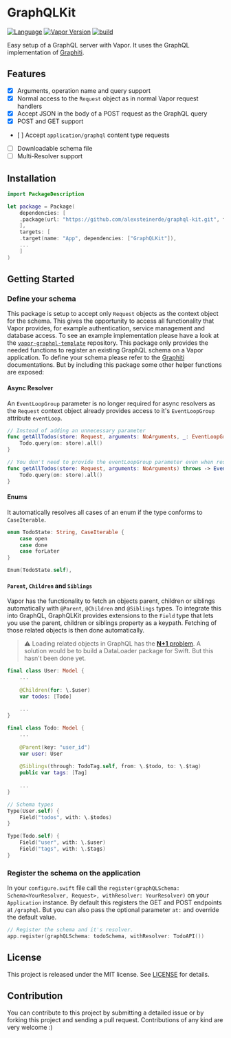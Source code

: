 # GraphQLKit
[![Language](https://img.shields.io/badge/Swift-5.2-brightgreen.svg)](http://swift.org)
[![Vapor Version](https://img.shields.io/badge/Vapor-4-F6CBCA.svg)](http://vapor.codes)
[![build](https://github.com/alexsteinerde/graphql-kit/workflows/build/badge.svg)](https://github.com/alexsteinerde/graphql-kit/actions)


Easy setup of a GraphQL server with Vapor. It uses the GraphQL implementation of [Graphiti](https://github.com/GraphQLSwift/Graphiti).

## Features
- [x] Arguments, operation name and query support
- [x] Normal access to the `Request` object as in normal Vapor request handlers
- [x] Accept JSON in the body of a POST request as the GraphQL query
- [x] POST and GET support
- [ ] Accept `application/graphql` content type requests
- [ ] Downloadable schema file
- [ ] Multi-Resolver support

## Installation
```Swift
import PackageDescription

let package = Package(
    dependencies: [
    .package(url: "https://github.com/alexsteinerde/graphql-kit.git", from: "2.0.0"),
    ],
    targets: [
    .target(name: "App", dependencies: ["GraphQLKit"]),
    ...
    ]
)
```

## Getting Started
### Define your schema
This package is setup to accept only `Request` objects as the context object for the schema. This gives the opportunity to access all functionality that Vapor provides, for example authentication, service management and database access. To see an example implementation please have a look at the [`vapor-graphql-template`](https://github.com/alexsteinerde/vapor-graphql-template) repository.
This package only provides the needed functions to register an existing GraphQL schema on a Vapor application. To define your schema please refer to the [Graphiti](https://github.com/GraphQLSwift/Graphiti) documentations.
But by including this package some other helper functions are exposed:

#### Async Resolver
An `EventLoopGroup` parameter is no longer required for async resolvers as the `Request` context object already provides access to it's `EventLoopGroup` attribute `eventLoop`.

```Swift
// Instead of adding an unnecessary parameter
func getAllTodos(store: Request, arguments: NoArguments, _: EventLoopGroup) throws -> EventLoopFuture<[Todo]> {
    Todo.query(on: store).all()
}

// You don't need to provide the eventLoopGroup parameter even when resolving a future.
func getAllTodos(store: Request, arguments: NoArguments) throws -> EventLoopFuture<[Todo]> {
    Todo.query(on: store).all()
}
```

#### Enums
It automatically resolves all cases of an enum if the type conforms to `CaseIterable`. 
```swift
enum TodoState: String, CaseIterable {
    case open
    case done
    case forLater
}

Enum(TodoState.self),
```

#### `Parent`,  `Children` and `Siblings`
Vapor has the functionality to fetch an objects parent, children or siblings automatically with `@Parent`, `@Children` and `@Siblings` types. To integrate this into GraphQL, GraphQLKit provides extensions to the `Field` type that lets you use the parent, children or siblings property as a keypath. Fetching of those related objects is then done automatically.

> :warning: Loading related objects in GraphQL has the [**N+1** problem](https://itnext.io/what-is-the-n-1-problem-in-graphql-dd4921cb3c1a). A solution would be to build a DataLoader package for Swift. But this hasn't been done yet.

```swift
final class User: Model {
    ...
    
    @Children(for: \.$user)
    var todos: [Todo]
    
    ...
}

final class Todo: Model {
    ...
    
    @Parent(key: "user_id")
    var user: User
    
    @Siblings(through: TodoTag.self, from: \.$todo, to: \.$tag)
    public var tags: [Tag]
    
    ...
}
```

```swift
// Schema types
Type(User.self) {
    Field("todos", with: \.$todos)
}

Type(Todo.self) {
    Field("user", with: \.$user)
    Field("tags", with: \.$tags)
}
```

### Register the schema on the application
In your `configure.swift` file call the `register(graphQLSchema: Schema<YourResolver, Request>, withResolver: YourResolver)` on your `Application` instance. By default this registers the GET and POST endpoints at `/graphql`. But you can also pass the optional parameter `at:` and override the default value.

```Swift
// Register the schema and it's resolver.
app.register(graphQLSchema: todoSchema, withResolver: TodoAPI())
```

## License
This project is released under the MIT license. See [LICENSE](LICENSE) for details.

## Contribution
You can contribute to this project by submitting a detailed issue or by forking this project and sending a pull request. Contributions of any kind are very welcome :)
